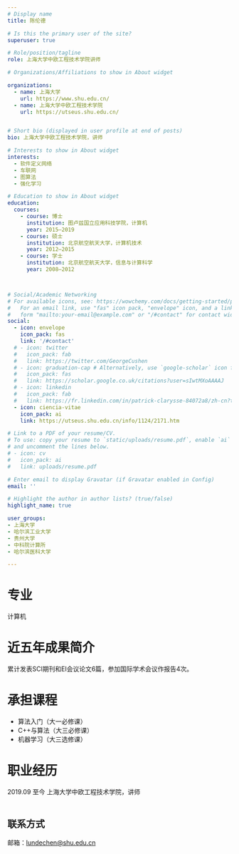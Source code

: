 ```yaml
---
# Display name
title: 陈伦德

# Is this the primary user of the site?
superuser: true

# Role/position/tagline
role: 上海大学中欧工程技术学院讲师

# Organizations/Affiliations to show in About widget

organizations:
  - name: 上海大学
    url: https://www.shu.edu.cn/
  - name: 上海大学中欧工程技术学院
    url: https://utseus.shu.edu.cn/ 


# Short bio (displayed in user profile at end of posts)
bio: 上海大学中欧工程技术学院，讲师

# Interests to show in About widget
interests:
  - 软件定义网络
  - 车联网
  - 图算法
  - 强化学习

# Education to show in About widget
education:
  courses:
    - course: 博士
      institution: 图卢兹国立应用科技学院，计算机
      year: 2015–2019
    - course: 硕士
      institution: 北京航空航天大学，计算机技术
      year: 2012–2015
    - course: 学士
      institution: 北京航空航天大学，信息与计算科学
      year: 2008–2012



# Social/Academic Networking
# For available icons, see: https://wowchemy.com/docs/getting-started/page-builder/#icons
#   For an email link, use "fas" icon pack, "envelope" icon, and a link in the
#   form "mailto:your-email@example.com" or "/#contact" for contact widget.
social:
  - icon: envelope
    icon_pack: fas
    link: '/#contact'
  # - icon: twitter
  #   icon_pack: fab
  #   link: https://twitter.com/GeorgeCushen
  # - icon: graduation-cap # Alternatively, use `google-scholar` icon from `ai` icon pack
  #   icon_pack: fas
  #   link: https://scholar.google.co.uk/citations?user=sIwtMXoAAAAJ
  # - icon: linkedin
  #   icon_pack: fab
  #   link: https://fr.linkedin.com/in/patrick-clarysse-84072a8/zh-cn?trk=people-guest_people_search-card
  - icon: ciencia-vitae
    icon_pack: ai
    link: https://utseus.shu.edu.cn/info/1124/2171.htm

# Link to a PDF of your resume/CV.
# To use: copy your resume to `static/uploads/resume.pdf`, enable `ai` icons in `params.toml`,
# and uncomment the lines below.
# - icon: cv
#   icon_pack: ai
#   link: uploads/resume.pdf

# Enter email to display Gravatar (if Gravatar enabled in Config)
email: ''

# Highlight the author in author lists? (true/false)
highlight_name: true

user_groups:
- 上海大学
- 哈尔滨工业大学
- 贵州大学
- 中科院计算所
- 哈尔滨医科大学

---
```


# 专业
计算机

# 近五年成果简介

累计发表SCI期刊和EI会议论文6篇，参加国际学术会议作报告4次。

# 承担课程
 
- 算法入门（大一必修课）   
- C++与算法（大三必修课） 
- 机器学习（大三选修课）  

# 职业经历
   2019.09   至今 上海大学中欧工程技术学院，讲师<br><br>

## 联系方式

邮箱：lundechen@shu.edu.cn
